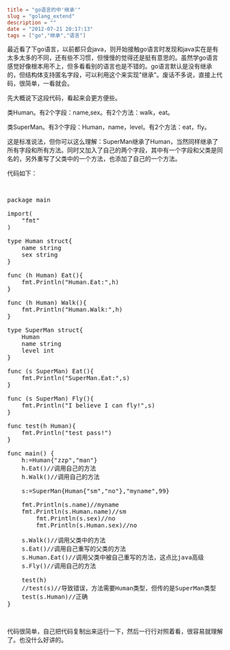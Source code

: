 ```toml
title = "go语言的中'继承'"
slug = "golang_extend"
description = ""
date = "2012-07-21 20:17:13"
tags = ["go","继承","语言"]
```

最近看了下go语言，以前都只会java，则开始接触go语言时发现和java实在是有太多太多的不同，还有些不习惯，但慢慢的觉得还是挺有意思的。虽然学go语言感觉好像根本用不上，但多看看别的语言也是不错的。go语言默认是没有继承的，但结构体支持匿名字段，可以利用这个来实现"继承"。废话不多说，直接上代码，很简单，一看就会。

先大概说下这段代码，看起来会更方便些。

类Human。有2个字段：name,sex。有2个方法：walk，eat。

类SuperMan。有3个字段：Human，name，level。有2个方法：eat，fly。

这是标准说法，但你可以这么理解：SuperMan继承了Human，当然同样继承了所有字段和所有方法。同时又加入了自己的两个字段，其中有一个字段和父类是同名的，另外重写了父类中的一个方法，也添加了自己的一个方法。

代码如下：

&nbsp;
<pre class="brush:py">package main 

import(
	"fmt"
)

type Human struct{
	name string
	sex string
}

func (h Human) Eat(){
	fmt.Println("Human.Eat:",h)
}

func (h Human) Walk(){
	fmt.Println("Human.Walk:",h)
}

type SuperMan struct{
	Human
	name string
	level int
}

func (s SuperMan) Eat(){
	fmt.Println("SuperMan.Eat:",s)
}

func (s SuperMan) Fly(){
	fmt.Println("I believe I can fly!",s)
}

func test(h Human){
	fmt.Println("test pass!")
}

func main() {
	h:=Human{"zzp","man"}
	h.Eat()//调用自己的方法
	h.Walk()//调用自己的方法

	s:=SuperMan{Human{"sm","no"},"myname",99}

	fmt.Println(s.name)//myname
	fmt.Println(s.Human.name)//sm
        fmt.Println(s.sex)//no
        fmt.Println(s.Human.sex)//no

	s.Walk()//调用父类中的方法
	s.Eat()//调用自己重写的父类的方法
	s.Human.Eat()//调用父类中被自己重写的方法，这点比java高级
	s.Fly()//调用自己的方法

	test(h)
	//test(s)//导致错误，方法需要Human类型，但传的是SuperMan类型
	test(s.Human)//正确
}</pre>
&nbsp;

代码很简单，自己把代码复制出来运行一下，然后一行行对照着看，很容易就理解了。也没什么好讲的。